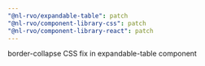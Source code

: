 ```yaml
---
"@nl-rvo/expandable-table": patch
"@nl-rvo/component-library-css": patch
"@nl-rvo/component-library-react": patch
---
```


border-collapse CSS fix in expandable-table component
